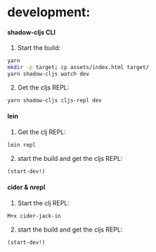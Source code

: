 # development:

#### shadow-cljs CLI

1) Start the build:

```bash
yarn
mkdir -p target; cp assets/index.html target/
yarn shadow-cljs watch dev
```

2) Get the cljs REPL:

```bash
yarn shadow-cljs cljs-repl dev
```

#### lein

1) Get the clj REPL:

```bash
lein repl
```

2) start the build and get the cljs REPL:

```clojure
(start-dev!)
```

#### cider & nrepl

1) Start the clj REPL:

```bash
M+x cider-jack-in
```

2) start the build and get the cljs REPL:

```clojure
(start-dev!)
```
